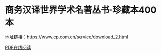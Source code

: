 # 商务汉译世界学术名著丛书·珍藏本400本

地址链接：https://www.cp.com.cn/service/download_2.html

[PDF在线阅读](materials/shangwu-world-400.pdf)